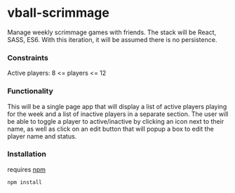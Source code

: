 # vball-scrimmage
Manage weekly scrimmage games with friends.  The stack will be React, SASS, ES6.  With this iteration, it will be assumed there is no persistence.  

### Constraints
Active players: 8 <= players <= 12

### Functionality
This will be a single page app that will display a list of active players playing for the week and a list of inactive players in a separate section.
The user will be able to toggle a player to active/inactive by clicking an icon next to their name, as well as click on an edit button that will popup a box to edit the player name and status.

### Installation

requires [npm](https://nodejs.org/en/download/)

```
npm install
```
